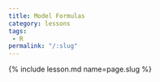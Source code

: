 ```yaml
---
title: Model Formulas
category: lessons
tags:
 - R
permalink: "/:slug"
---
```

{% include lesson.md name=page.slug %}
